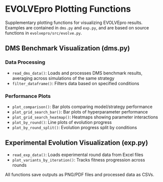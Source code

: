 # EVOLVEpro Plotting Functions

Supplementary plotting functions for visualizing EVOLVEpro results. Examples are contained in `dms.py` and `exp.py`, and are based on source functions in `evolvepro/src/evolve.py`.

## DMS Benchmark Visualization (dms.py)

### Data Processing
- `read_dms_data()`: Loads and processes DMS benchmark results, averaging across simulations of the same strategy
- `filter_dataframe()`: Filters data based on specified conditions

### Performance Plots
- `plot_comparison()`: Bar plots comparing model/strategy performance
- `plot_grid_search_bar()`: Bar plots of hyperparameter performance
- `plot_grid_search_heatmap()`: Heatmaps showing parameter interactions
- `plot_by_round()`: Line plots of evolution progress
- `plot_by_round_split()`: Evolution progress split by conditions

## Experimental Evolution Visualization (exp.py)
- `read_exp_data()`: Loads experimental round data from Excel files
- `plot_variants_by_iteration()`: Tracks fitness progression across rounds

All functions save outputs as PNG/PDF files and processed data as CSVs.